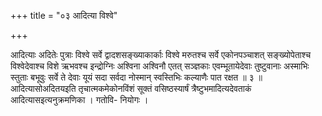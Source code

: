 +++
title = "०३ आदित्या विश्वे"

+++

आदित्याः अदितेः पुत्राः विश्वे सर्वे द्वादशसङ्ख्याकार्काः विश्वे मरुतश्च सर्वे एकोनपञ्चाशत् सङ्ख्योपेताश्च विश्वेदेवाश्च विशे ऋभवश्च इन्द्रोग्निः अश्विना अश्विनौ एतत् सञ्ज्ञकाः एवम्भूतायेदेवाः तुष्टुवानाः अस्माभिः स्तुताः बभूवुः सर्वे ते देवाः यूयं सदा सर्वदा नोस्मान् स्वस्तिभिः कल्याणैः पात रक्षत ॥ ३ ॥आदित्यासोअदितयइति तृचात्मकमेकोनविंशं सूक्तं वसिष्ठस्यार्षं त्रैष्टुभमादित्यदेवताकं आदित्यासइत्यनुक्रमणिका । गतोवि- नियोगः ।